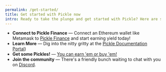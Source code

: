 ```yaml
---
permalink: /get-started/
title: Get started with Pickle now
intro: Ready to take the plunge and get started with Pickle? Here are some next steps...
---
```


- **Connect to Pickle Finance** — Connect an Ethereum wallet like Metamask to [Pickle Finance](https://app.pickle.finance) and start earning yield today!
- **Learn More** — Dig into the nitty gritty at the [Pickle Documentation Portal](https://docs.pickle.finance))
- **Get some Pickles!** — [You can earn 'em or buy 'em!](/get-pickle/)
- **Join the community** — There's a friendly bunch waiting to chat with you on [Discord](http://discord.gg/gR85hmC).
